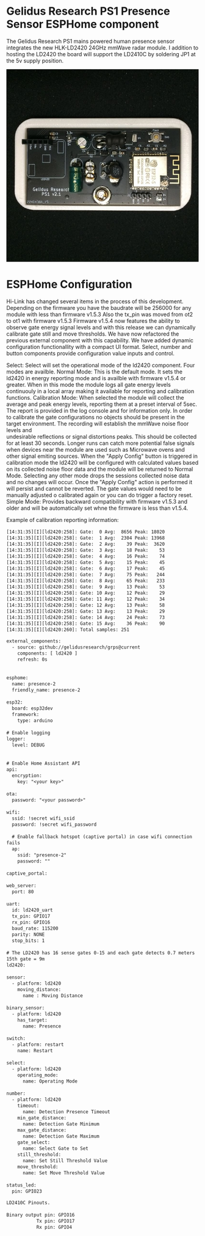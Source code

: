 Gelidus Research PS1 Presence Sensor ESPHome component
=====================================================

The Gelidus Research PS1 mains powered human presence sensor integrates the new HLK-LD2420 24GHz mmWave radar module.
I addition to hosting the LD2420 the board will support the LD2410C by soldering JP1 at the 5v supply position. 

![GRPS1 Mains powered IoT device](./grps1.v2.1.JPG)


ESPHome Configuration
=====================

Hi-Link has changed several items in the process of this development.
Depending on the firmware you have the baudrate will be 256000 for any module with less than firmware v1.5.3
Also the tx_pin was moved from ot2 to ot1 with firmware v1.5.3 
Firmware v1.5.4 now features the ability to observe gate energy signal levels and with this release we can dynamically 
calibrate gate still and move thresholds. We have now refactored the previous external component with this capability.
We have added dynamic configuration functionallity with a compact UI format.
Select, number and button components provide configuration value inputs and control.

Select:
  Select will set the operational mode of the ld2420 component. Four modes are availble.
  Normal Mode:
    This is the default mode. It sets the ld2420 in energy reporting mode and is availble with firmware v1.5.4 or greater.
    When in this mode the module logs all gate energy levels continuouly in a local array making it available 
    for reporting and calibration functions.
  Calibration Mode:
    When selected the module will collect the average and peak energy levels, reporting them at a preset interval of 5sec.
    The report is provided in the log console and for information only. In order to calibrate the gate configurations no 
    objects should be present in the target environment. The recording will establish the mmWave noise floor levels and  
    undesirable reflections or signal distortions peaks. This should be collected for at least 30 seconds. Longer runs can 
    catch more potential false signals when devices near the module are used such as Microwave ovens and other signal 
    emiting sources.
    When the "Apply Config" button is triggered in calibration mode the ld2420 will be configured with calculated values 
    based on its collected noise floor data and the module will be returned to Normal Mode. Selecting any other mode drops
    the sessions collected noise data and no changes will occur. Once the "Apply Config" action is performed it will persist 
    and cannot be reverted. The gate values would need to be manually adjusted o calibrated again or you can do trigger a 
    factory reset.
  Simple Mode:
    Provides backward compatibility with firmware v1.5.3 and older and will be automatically set whne the firmware is less
    than v1.5.4.

Example of calibration reporting information:

```
[14:31:35][I][ld2420:258]: Gate:  0 Avg:  8656 Peak: 18020
[14:31:35][I][ld2420:258]: Gate:  1 Avg:  2304 Peak: 13968
[14:31:35][I][ld2420:258]: Gate:  2 Avg:    39 Peak:  3620
[14:31:35][I][ld2420:258]: Gate:  3 Avg:    18 Peak:    53
[14:31:35][I][ld2420:258]: Gate:  4 Avg:    16 Peak:    74
[14:31:35][I][ld2420:258]: Gate:  5 Avg:    15 Peak:    45
[14:31:35][I][ld2420:258]: Gate:  6 Avg:    17 Peak:    45
[14:31:35][I][ld2420:258]: Gate:  7 Avg:    75 Peak:   244
[14:31:35][I][ld2420:258]: Gate:  8 Avg:    65 Peak:   233
[14:31:35][I][ld2420:258]: Gate:  9 Avg:    13 Peak:    53
[14:31:35][I][ld2420:258]: Gate: 10 Avg:    12 Peak:    29
[14:31:35][I][ld2420:258]: Gate: 11 Avg:    12 Peak:    34
[14:31:35][I][ld2420:258]: Gate: 12 Avg:    13 Peak:    58
[14:31:35][I][ld2420:258]: Gate: 13 Avg:    13 Peak:    29
[14:31:35][I][ld2420:258]: Gate: 14 Avg:    24 Peak:    73
[14:31:35][I][ld2420:258]: Gate: 15 Avg:    36 Peak:    90
[14:31:35][I][ld2420:260]: Total samples: 251
```

```
external_components:
  - source: github://gelidusresearch/grps@current
    components: [ ld2420 ]
    refresh: 0s


esphome:
  name: presence-2
  friendly_name: presence-2

esp32:
  board: esp32dev
  framework:
    type: arduino

# Enable logging
logger:
  level: DEBUG
  

# Enable Home Assistant API
api:
  encryption:
    key: "<your key>"

ota:
  password: "<your password>"

wifi:
  ssid: !secret wifi_ssid
  password: !secret wifi_password

  # Enable fallback hotspot (captive portal) in case wifi connection fails
  ap:
    ssid: "presence-2"
    password: ""

captive_portal:

web_server:
  port: 80

uart:
  id: ld2420_uart
  tx_pin: GPIO17
  rx_pin: GPIO16
  baud_rate: 115200
  parity: NONE
  stop_bits: 1

# The LD2420 has 16 sense gates 0-15 and each gate detects 0.7 meters 15th gate = 9m
ld2420:

sensor:
  - platform: ld2420
    moving_distance:
      name : Moving Distance

binary_sensor:
  - platform: ld2420
    has_target:
      name: Presence

switch:
  - platform: restart
    name: Restart

select:
  - platform: ld2420
    operating_mode:
      name: Operating Mode
      
number:
  - platform: ld2420
    timeout:
      name: Detection Presence Timeout
    min_gate_distance:
      name: Detection Gate Minimum
    max_gate_distance:
      name: Detection Gate Maximum
    gate_select:
      name: Select Gate to Set
    still_threshold:
      name: Set Still Threshold Value
    move_threshold:
      name: Set Move Threshold Value

status_led:
  pin: GPIO23
```

```
LD2410C Pinouts.

Binary output pin: GPIO16
           Tx pin: GPIO17
           Rx pin: GPIO4
```



